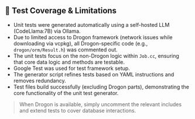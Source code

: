## 🧪 Test Coverage & Limitations

- Unit tests were generated automatically using a self-hosted LLM (CodeLlama:7B) via Ollama.
- Due to limited access to Drogon framework (network issues while downloading via vcpkg), all Drogon-specific code (e.g., `drogon/orm/Result.h`) was commented out.
- The unit tests focus on the non-Drogon logic within `Job.cc`, ensuring that core data logic and methods are testable.
- Google Test was used for test framework setup.
- The generator script refines tests based on YAML instructions and removes redundancy.
- Test files build successfully (excluding Drogon parts), demonstrating the core functionality of the unit test generator.

> When Drogon is available, simply uncomment the relevant includes and extend tests to cover database interactions.
